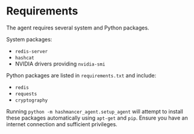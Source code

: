 # Requirements

The agent requires several system and Python packages.

System packages:
- `redis-server`
- `hashcat`
- NVIDIA drivers providing `nvidia-smi`

Python packages are listed in `requirements.txt` and include:
- `redis`
- `requests`
- `cryptography`

Running `python -m hashmancer_agent.setup_agent` will attempt to install
these packages automatically using `apt-get` and `pip`.
Ensure you have an internet connection and sufficient privileges.
